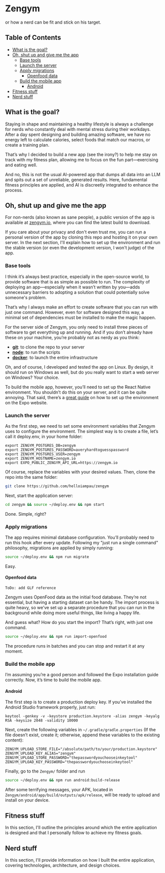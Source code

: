 # Zengym

or how a nerd can be fit and stick on his target.

## Table of Contents

* [What is the goal?](#what-is-the-goal)
* [Oh, shut up and give me the app](#oh-shut-up-and-give-me-the-app)
   * [Base tools](#base-tools)
   * [Launch the server](#launch-the-server)
   * [Apply migrations](#apply-migrations)
      * [Openfood data](#openfood-data)
   * [Build the mobile app](#build-the-mobile-app)
      * [Android](#android)
* [Fitness stuff](#fitness-stuff)
* [Nerd stuff](#nerd-stuff)

## What is the goal?

Staying in shape and maintaining a healthy lifestyle is always a challenge for nerds who constantly deal with mental stress during their workdays.
After a day spent designing and building amazing software, we have no energy left to calculate calories, select foods that match our macros, or create a training plan.

That’s why I decided to build a new app (see the irony?) to help me stay on track with my fitness plan, allowing me to focus on the fun part—exercising and eating well.

And no, this is not the usual AI-powered app that dumps all data into an LLM and spits out a set of unreliable, generated results. Here, fundamental fitness principles are applied, and AI is discreetly integrated to enhance the process.

## Oh, shut up and give me the app

For non-nerds (also known as sane people), a public version of the app is available at [zengym.io](https://zengym.io), where you can find the latest build to download.

If you care about your privacy and don't even trust me, you can run a personal version of the app by cloning this repo and hosting it on your own server.
In the next section, I'll explain how to set up the environment and run the stable version (or even the development version, I won't judge) of the app.

### Base tools

I think it’s always best practice, especially in the open-source world, to provide software that is as simple as possible to run.
The complexity of deploying an app—especially when it wasn’t written by you—adds unnecessary barriers to adopting a solution that could potentially solve someone's problem.

That’s why I always make an effort to create software that you can run with just one command.
However, even for software designed this way, a minimal set of dependencies must be installed to make the magic happen.

For the server side of Zengym, you only need to install three pieces of software to get everything up and running. And if you don’t already have these on your machine, you’re probably not as nerdy as you think:

* [__git__](https://git-scm.com/downloads): to clone the repo to your server
* [__node__](https://nodejs.org/en/download): to run the scripts
* [__docker__](https://docs.docker.com/engine/install/): to launch the entire infrastructure

Oh, and of course, I developed and tested the app on Linux. By design, it should run on Windows as well, but do you really want to start a web server on Windows? Your choice.

To build the mobile app, however, you’ll need to set up the React Native environment. You shouldn’t do this on your server, and it can be quite annoying.
That said, there’s a [great guide](https://docs.expo.dev/get-started/set-up-your-environment/?mode=development-build&buildEnv=local) on how to set up the environment on the Expo website.

### Launch the server

As the first step, we need to set some environment variables that Zengym uses to configure the environment. The simplest way is to create a file, let’s call it deploy.env, in your home folder:

```
export ZENGYM_POSTGRES_DB=zengym
export ZENGYM_POSTGRES_PASSWORD=averyhardtoguesspassword
export ZENGYM_POSTGRES_USER=zengym
export ZENGYM_HOSTNAME=zengym.io
export EXPO_PUBLIC_ZENGYM_API_URL=https://zengym.io
```

Of course, replace the variables with your desired values. Then, clone the repo into the same folder:

```bash
git clone https://github.com/helloiampau/zengym
```
Next, start the application server:

```bash
cd zengym && source ~/deploy.env && npm start
```

Done. Simple, right?

### Apply migrations

The app requires minimal database configuration. You’ll probably need to run this hook after every update.
Following my "just run a single command" philosophy, migrations are applied by simply running:

```bash
source ~/deploy.env && npm run migrate
```

Easy.

#### Openfood data

``
ToDo: add GLF reference
``

Zengym uses OpenFood data as the initial food database. They’re not essential, but having a starting dataset can be handy.
The import process is quite heavy, so we’ve set up a separate procedure that you can run in the background while doing more useful things, like living a happy life.

And guess what? How do you start the import?
That’s right, with just one command.

```bash
source ~/deploy.env && npm run import-openfood
```

The procedure runs in batches and you can stop and restart it at any moment.

### Build the mobile app

I’m assuming you’re a good person and followed the Expo installation guide correctly. Now, it’s time to build the mobile app.

#### Android

The first step is to create a production deploy key. If you’ve installed the Android Studio framework properly, just run:

```
keytool -genkey -v -keystore production.keystore -alias zengym -keyalg RSA -keysize 2048 -validity 10000
```

Next, create the following variables in `~/.gradle/gradle.properties`
(If the file doesn’t exist, create it; otherwise, append these variables to the existing content):

```
ZENGYM_UPLOAD_STORE_FILE="/absolute/path/to/your/production.keystore"
ZENGYM_UPLOAD_KEY_ALIAS="zengym"
ZENGYM_UPLOAD_STORE_PASSWORD="thepasswordyouchooseinkeytool"
ZENGYM_UPLOAD_KEY_PASSWORD="thepasswordyouchooseinkeytool"
```

Finally, go to the `Zengym/` folder and run

```bash
source ~/deploy.env && npm run android:build-release
```

After some terrifying messages, your APK, located in `Zengym/android/app/build/outputs/apk/release`, will be ready to upload and install on your device.

## Fitness stuff

In this section, I'll outline the principles around which the entire application is designed and that I personally follow to achieve my fitness goals.

## Nerd stuff

In this section, I'll provide information on how I built the entire application, covering technologies, architecture, and design choices.
